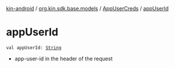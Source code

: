 [kin-android](../../index.md) / [org.kin.sdk.base.models](../index.md) / [AppUserCreds](index.md) / [appUserId](./app-user-id.md)

# appUserId

`val appUserId: `[`String`](https://kotlinlang.org/api/latest/jvm/stdlib/kotlin/-string/index.html)
* app-user-id in the header of the request
